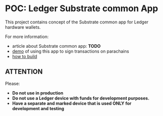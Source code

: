 # POC: Ledger Substrate common App

This project contains concept of the Substrate common app for Ledger hardware wallets.

For more information: 
- article about Substrate common app: __TODO__
- [demo](https://github.com/equilibrium-eosdt/ledger-substrate-app-demo) of using this app to sign transactions on parachains
- [how to build](docs/build.md)

## ATTENTION

Please:
- **Do not use in production**
- **Do not use a Ledger device with funds for development purposes.**
- **Have a separate and marked device that is used ONLY for development and testing**
